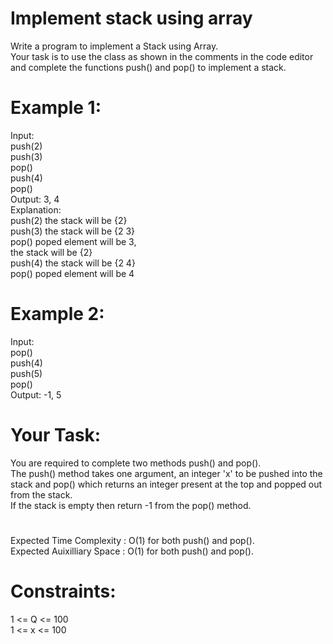 # Implement stack using array

Write a program to implement a Stack using Array.  
Your task is to use the class as shown in the comments in the code editor and complete the functions push() and pop() to implement a stack. 

# Example 1:
Input:  
push(2)  
push(3)  
pop()  
push(4)   
pop()  
Output: 3, 4  
Explanation:  
push(2)    the stack will be {2}  
push(3)    the stack will be {2 3}  
pop()      poped element will be 3,  
           the stack will be {2}  
push(4)    the stack will be {2 4}  
pop()      poped element will be 4  


# Example 2:
Input:  
pop()  
push(4)  
push(5)  
pop()  
Output: -1, 5  

# Your Task:
You are required to complete two methods push() and pop().  
The push() method takes one argument, an integer 'x' to be pushed into the stack and pop() which returns an integer present at the top and popped out from the stack.  
If the stack is empty then return -1 from the pop() method.

#
Expected Time Complexity : O(1) for both push() and pop().  
Expected Auixilliary Space : O(1) for both push() and pop().

# Constraints:
1 <= Q <= 100  
1 <= x <= 100